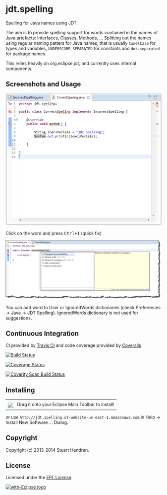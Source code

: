 jdt.spelling
============

Spelling for Java names using JDT.

The aim is to provide spelling support for words contained in the names of Java artefacts: Interfaces, Classes, Methods, ...
Splitting out the names using regular naming patters for Java names, that is usually `CamelCase` for types and variables, `UNDERSCORE_SEPARATED` for constants and `dot.separated` for package names.

This relies heavily on org.eclipse.jdt, and currently uses internal components.

## Screenshots and Usage

![Incorrect spellings in the editor](screenshots/interface.png)

Click on the word and press <kbd>Ctrl+1</kbd> (quick fix)

![Refactoring support](screenshots/refactor.png)

You can add word to User or IgnoredWords dictionaries (check Preferences -> Java -> JDT Spelling). IgnoredWords dictionary is not used for suggestions.

## Continuous Integration

CI provided by [Travis CI](http://travis-ci.org/) and
code coverage provided by [Coveralls](https://coveralls.io)

[![Build Status](https://secure.travis-ci.org/hendrens/jdt.spelling.png)](http://travis-ci.org/hendrens/jdt.spelling)

[![Coverage Status](https://coveralls.io/repos/hendrens/jdt.spelling/badge.png?branch=master)](https://coveralls.io/r/hendrens/jdt.spelling?branch=master)

[![Coverity Scan Build Status](https://scan.coverity.com/projects/1664/badge.svg)](https://scan.coverity.com/projects/1664)

## Installing

<table style="border: none; width:100%">
  <tbody>
    <tr style="border:none;">
      <td style="vertical-align: middle; padding-top: 10px; border: none;">
        <a href="http://marketplace.eclipse.org/marketplace-client-intro?mpc_install=1479767" title="Drag and drop onto a running Eclipse Main Toolbar to install JDT Spelling">
          <img src="http://marketplace.eclipse.org/misc/installbutton.png">
        </a>
      </td>
      <td style="vertical-align: middle; text-align: left; border: none;">
        Drag it onto your Eclipse Main Toolbar to install!</td>
    </tr>
  </tbody>
</table>

or use `http://jdt.spelling.s3-website-us-east-1.amazonaws.com` in Help -> Install New Software ... Dialog.


## Copyright

Copyright (c) 2013-2014 Stuart Hendren.

## License

Licensed under the [EPL License](http://www.eclipse.org/legal/epl-v10.html).

<a href="http://with-eclipse.github.io/" target="_blank">
<img alt="with-Eclipse logo" src="http://with-eclipse.github.io/with-eclipse-0.jpg" /></a>
